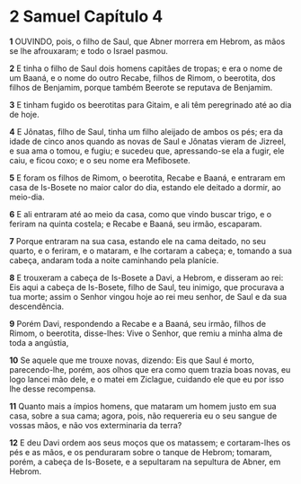 # 2 Samuel Capítulo 4

**1** 	OUVINDO, pois, o filho de Saul, que Abner morrera em Hebrom, as mãos se lhe afrouxaram; e todo o Israel pasmou.

**2** 	E tinha o filho de Saul dois homens capitães de tropas; e era o nome de um Baaná, e o nome do outro Recabe, filhos de Rimom, o beerotita, dos filhos de Benjamim, porque também Beerote se reputava de Benjamim.

**3** 	E tinham fugido os beerotitas para Gitaim, e ali têm peregrinado até ao dia de hoje.

**4** 	E Jônatas, filho de Saul, tinha um filho aleijado de ambos os pés; era da idade de cinco anos quando as novas de Saul e Jônatas vieram de Jizreel, e sua ama o tomou, e fugiu; e sucedeu que, apressando-se ela a fugir, ele caiu, e ficou coxo; e o seu nome era Mefibosete.

**5** 	E foram os filhos de Rimom, o beerotita, Recabe e Baaná, e entraram em casa de Is-Bosete no maior calor do dia, estando ele deitado a dormir, ao meio-dia.

**6** 	E ali entraram até ao meio da casa, como que vindo buscar trigo, e o feriram na quinta costela; e Recabe e Baaná, seu irmão, escaparam.

**7** 	Porque entraram na sua casa, estando ele na cama deitado, no seu quarto, e o feriram, e o mataram, e lhe cortaram a cabeça; e, tomando a sua cabeça, andaram toda a noite caminhando pela planície.

**8** 	E trouxeram a cabeça de Is-Bosete a Davi, a Hebrom, e disseram ao rei: Eis aqui a cabeça de Is-Bosete, filho de Saul, teu inimigo, que procurava a tua morte; assim o Senhor vingou hoje ao rei meu senhor, de Saul e da sua descendência.

**9** 	Porém Davi, respondendo a Recabe e a Baaná, seu irmão, filhos de Rimom, o beerotita, disse-lhes: Vive o Senhor, que remiu a minha alma de toda a angústia,

**10** 	Se aquele que me trouxe novas, dizendo: Eis que Saul é morto, parecendo-lhe, porém, aos olhos que era como quem trazia boas novas, eu logo lancei mão dele, e o matei em Ziclague, cuidando ele que eu por isso lhe desse recompensa.

**11** 	Quanto mais a ímpios homens, que mataram um homem justo em sua casa, sobre a sua cama; agora, pois, não requereria eu o seu sangue de vossas mãos, e não vos exterminaria da terra?

**12** 	E deu Davi ordem aos seus moços que os matassem; e cortaram-lhes os pés e as mãos, e os penduraram sobre o tanque de Hebrom; tomaram, porém, a cabeça de Is-Bosete, e a sepultaram na sepultura de Abner, em Hebrom.

